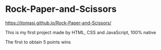 # Rock-Paper-and-Scissors

https://itomasi.github.io/Rock-Paper-and-Scissors/

This is my first project made by HTML, CSS and JavaScript, 100% native

The first to obtain 5 points wins
